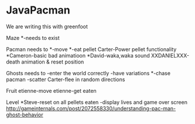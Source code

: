 # JavaPacman
We are writing this with greenfoot

Maze 
*-needs to exist

Pacman needs to
*-move
*-eat pellet
Carter-Power pellet functionality
*Cameron-basic bad animatioon
*David-waka,waka sound
XXDANIELXXX-death animation & reset position

Ghosts needs to
-enter the world correctly
-have variations
*-chase pacman
-scatter
Carter-flee in random directions

Fruit
etienne-move
etienne-get eaten

Level
*Steve-reset on all pellets eaten
-display lives and game over screen
http://gameinternals.com/post/2072558330/understanding-pac-man-ghost-behavior






